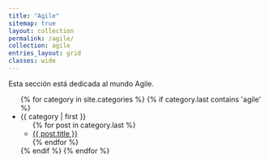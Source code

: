 ```yaml
---
title: "Agile"
sitemap: true
layout: collection
permalink: /agile/
collection: agile
entries_layout: grid
classes: wide
---
```


Esta sección está dedicada al mundo Agile.

<div class="blog-index">  
    <ul>
    {% for category in site.categories %}
        {% if category.last contains 'agile' %}
        <li><a name="{{ category | first }}">{{ category | first }}</a>
            <ul>
            {% for post in category.last %}
            <li><a href="{{ post.url }}">{{ post.title }}</a></li>
            {% endfor %}
            </ul>
        </li>
        {% endif %}
    {% endfor %}
    </ul>
</div>